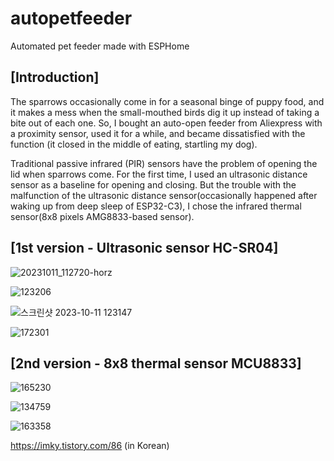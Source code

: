 # autopetfeeder
Automated pet feeder made with ESPHome 

## [Introduction] 

The sparrows occasionally come in for a seasonal binge of puppy food, and it makes a mess when the small-mouthed birds dig it up instead of taking a bite out of each one. So, I bought an auto-open feeder from Aliexpress with a proximity sensor, used it for a while, and became dissatisfied with the function (it closed in the middle of eating, startling my dog). 

Traditional passive infrared (PIR) sensors have the problem of opening the lid when sparrows come. For the first time, I used an ultrasonic distance sensor as a baseline for opening and closing. But the trouble with the malfunction of the ultrasonic distance sensor(occasionally happened after waking up from deep sleep of ESP32-C3), I chose the infrared thermal sensor(8x8 pixels AMG8833-based sensor). 

## [1st version - Ultrasonic sensor HC-SR04] 

![20231011_112720-horz](https://github.com/sevengivings/autopetfeeder/assets/2328500/d991ff60-f46b-4c16-9cdc-63db017f3231)

![123206](https://github.com/sevengivings/autopetfeeder/assets/2328500/49d82c50-fd5c-4085-898e-c82643fa850d)

![스크린샷 2023-10-11 123147](https://github.com/sevengivings/autopetfeeder/assets/2328500/9d5f902b-f0c7-4e54-8d24-afc0eedc4316)

![172301](https://github.com/sevengivings/autopetfeeder/assets/2328500/b003151e-9193-48b4-8353-d4b195360504)

## [2nd version - 8x8 thermal sensor MCU8833] 

![165230](https://github.com/sevengivings/autopetfeeder/assets/2328500/ed004c01-10b7-4d8b-a099-c494bfea1283)

![134759](https://github.com/sevengivings/autopetfeeder/assets/2328500/7e662bf1-d4e7-47f0-9aee-442b1c3a69e7)

![163358](https://github.com/sevengivings/autopetfeeder/assets/2328500/a262c3d5-37a3-4c62-8f47-96697ee1c642)

https://imky.tistory.com/86 (in Korean)
